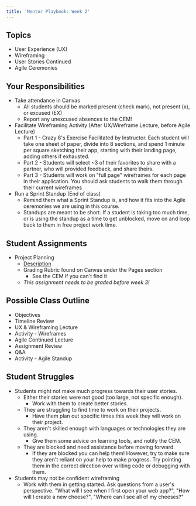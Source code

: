 ```yaml
---
title: 'Mentor Playbook: Week 2'
---
```


## Topics
* User Experience (UX)
* Wireframing
* User Stories Continued
* Agile Ceremonies

## Your Responsibilities
* Take attendance in Canvas
    * All students should be marked present (check mark), not present (x), or excused (EX)
    * Report any unexcused absences to the CEM!
* Facilitate Wireframing Activity (After UX/Wireframe Lecture, before Agile Lecture)
    * Part 1 - Crazy 8's Exercise Facilitated by Instructor. Each student will take one sheet of paper, divide into 8 sections, and spend 1 minute per square sketching their app, starting with their landing page, adding others if exhausted.
    * Part 2 - Students will select ~3 of their favorites to share with a partner, who will provided feedback, and share theirs.
    * Part 3 - Students will work on "full page" wireframes for each page in their application. You should ask students to walk them through their current wireframes
* Run a Sprint Standup (End of class)
    * Remind them what a Sprint Standup is, and how it fits into the Agile ceremonies we are using in this course.
    * Standups are meant to be short. If a student is taking too much time, or is using the standup as a time to get unblocked, move on and loop back to them in free project work time.

## Student Assignments
* Project Planning
    * [Description](../../assignments/planning/)
    * Grading Rubric found on Canvas under the Pages section
        * See the CEM if you can't find it
    * *This assignment needs to be graded before week 3!*

## Possible Class Outline
* Objectives
* Timeline Review 
* UX & Wireframing Lecture
* Activity - Wireframes
* Agile Continued Lecture
* Assignment Review
* Q&A
* Activity - Agile Standup

## Student Struggles
* Students might not make much progress towards their user stories.
    * Either their stories were not good (too large, not specific enough).
        * Work with them to create better stories.
    * They are struggling to find time to work on their projects.
        * Have them plan out specific times this week they will work on their project.
    * They aren't skilled enough with languages or technologies they are using.
        * Give them some advice on learning tools, and notify the CEM.
    * They are blocked and need assistance before moving forward.
        * If they are blocked you can help them! However, try to make sure they aren't reliant on your help to make progress. Try pointing them in the correct direction over writing code or debugging with them.
* Students may not be confident wireframing
    * Work with them in getting started. Ask questions from a user's perspective. "What will I see when I first open your web app?", "How will I create a new cheese?", "Where can I see all of my cheeses?"
